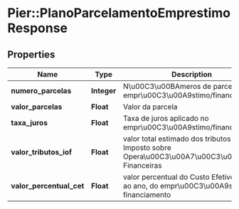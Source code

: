 # Pier::PlanoParcelamentoEmprestimoResponse

## Properties
Name | Type | Description | Notes
------------ | ------------- | ------------- | -------------
**numero_parcelas** | **Integer** | N\u00C3\u00BAmeros de parcelas do empr\u00C3\u00A9stimo/financiamento | [optional] 
**valor_parcelas** | **Float** | Valor da parcela | [optional] 
**taxa_juros** | **Float** | Taxa de juros aplicado no empr\u00C3\u00A9stimo/financiamento | [optional] 
**valor_tributos_iof** | **Float** | valor total estimado dos tributos do Imposto sobre Opera\u00C3\u00A7\u00C3\u00B5es Financeiras | [optional] 
**valor_percentual_cet** | **Float** | valor percentual do Custo Efetivo Total, ao ano, do empr\u00C3\u00A9stimo / financiamento | [optional] 



